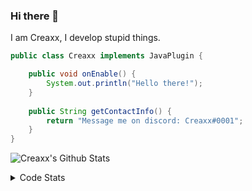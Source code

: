 ### Hi there 👋

I am Creaxx, I develop stupid things. 

```java
public class Creaxx implements JavaPlugin {

    public void onEnable() {
        System.out.println("Hello there!");
    }
    
    public String getContactInfo() {
        return "Message me on discord: Creaxx#0001";
    }
}
```

![Creaxx's Github Stats](https://github-readme-stats.vercel.app/api?username=CreaxxOG&show_icons=true&theme=dark&count_private=true)

<details>
  <summary>Code Stats</summary>

<!--START_SECTION:waka-->
![Code Time](http://img.shields.io/badge/Code%20Time-844%20hrs%2047%20mins-blue)

![Lines of code](https://img.shields.io/badge/From%20Hello%20World%20I%27ve%20Written-3%20Thousand%20lines%20of%20code-blue)

**🐱 My GitHub Data** 

> 🏆 363 Contributions in the Year 2022
 > 
> 📦 227.1 kB Used in GitHub's Storage 
 > 
> 🚫 Not Opted to Hire
 > 
> 📜 3 Public Repositories 
 > 
> 🔑 2 Private Repositories  
 > 
**I'm a Night 🦉** 

```text
🌞 Morning    7 commits      █░░░░░░░░░░░░░░░░░░░░░░░░   3.59% 
🌆 Daytime    79 commits     ██████████░░░░░░░░░░░░░░░   40.51% 
🌃 Evening    91 commits     ███████████░░░░░░░░░░░░░░   46.67% 
🌙 Night      18 commits     ██░░░░░░░░░░░░░░░░░░░░░░░   9.23%

```
📅 **I'm Most Productive on Wednesday** 

```text
Monday       32 commits     ████░░░░░░░░░░░░░░░░░░░░░   16.41% 
Tuesday      44 commits     █████░░░░░░░░░░░░░░░░░░░░   22.56% 
Wednesday    53 commits     ██████░░░░░░░░░░░░░░░░░░░   27.18% 
Thursday     11 commits     █░░░░░░░░░░░░░░░░░░░░░░░░   5.64% 
Friday       16 commits     ██░░░░░░░░░░░░░░░░░░░░░░░   8.21% 
Saturday     21 commits     ██░░░░░░░░░░░░░░░░░░░░░░░   10.77% 
Sunday       18 commits     ██░░░░░░░░░░░░░░░░░░░░░░░   9.23%

```


📊 **This Week I Spent My Time On** 

```text
💬 Programming Languages: 
Java                     30 hrs 3 mins       █████████████████████░░░░   85.54% 
Kotlin                   2 hrs 38 mins       ██░░░░░░░░░░░░░░░░░░░░░░░   7.51% 
XML                      52 mins             ░░░░░░░░░░░░░░░░░░░░░░░░░   2.5% 
Groovy                   24 mins             ░░░░░░░░░░░░░░░░░░░░░░░░░   1.14% 
Bash                     22 mins             ░░░░░░░░░░░░░░░░░░░░░░░░░   1.08%

🔥 Editors: 
IntelliJ                 35 hrs 8 mins       █████████████████████████   100.0%

```

**I Mostly Code in Java** 

```text
Java                     6 repos             ████████████████░░░░░░░░░   66.67% 
EJS                      1 repo              ██░░░░░░░░░░░░░░░░░░░░░░░   11.11% 
Kotlin                   1 repo              ██░░░░░░░░░░░░░░░░░░░░░░░   11.11% 
Python                   1 repo              ██░░░░░░░░░░░░░░░░░░░░░░░   11.11%

```



 Last Updated on 31/08/2022 18:34:13 UTC
<!--END_SECTION:waka-->
</details>
